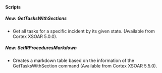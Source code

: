 
#### Scripts
##### New: GetTasksWithSections
- Get all tasks for a specific incident by its given state. (Available from Cortex XSOAR 5.0.0).
##### New: SetIRProceduresMarkdown
- Creates a markdown table based on the information of the GetTasksWithSection command (Available from Cortex XSOAR 5.5.0).
